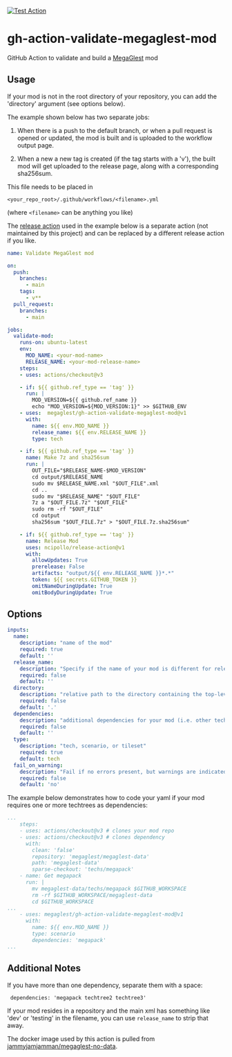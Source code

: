 [![Test Action](https://github.com/MegaGlest/gh-action-validate-megaglest-mod/actions/workflows/test.yml/badge.svg)](https://github.com/MegaGlest/gh-action-validate-megaglest-mod/actions/workflows/test.yml)

# gh-action-validate-megaglest-mod

GitHub Action to validate and build a [MegaGlest](https://megaglest.org/) mod

## Usage

If your mod is not in the root directory of your repository, you can
add the 'directory' argument (see options below).

The example shown below has two separate jobs:

1. When there is a push to the default branch, or when a pull request is
opened or updated, the mod is built and is uploaded to the workflow output
page.

2. When a new a new tag is created (if the tag starts with a 'v'), the
built mod will get uploaded to the release page, along with a
corresponding sha256sum.

This file needs to be placed in

    <your_repo_root>/.github/workflows/<filename>.yml

(where `<filename>` can be anything you like)

The [release action](https://github.com/ncipollo/release-action) used
in the example below is a separate action (not maintained by this
project) and can be replaced by a different release action if you
like.

```yaml
name: Validate MegaGlest mod

on:
  push:
    branches:
      - main
    tags:
      - v**
  pull_request:
    branches:
      - main

jobs:
  validate-mod:
    runs-on: ubuntu-latest
    env:
      MOD_NAME: <your-mod-name>
      RELEASE_NAME: <your-mod-release-name>
    steps:
    - uses: actions/checkout@v3

    - if: ${{ github.ref_type == 'tag' }}
      run: |
        MOD_VERSION=${{ github.ref_name }}
        echo "MOD_VERSION=${MOD_VERSION:1}" >> $GITHUB_ENV
    - uses:  megaglest/gh-action-validate-megaglest-mod@v1
      with:
        name: ${{ env.MOD_NAME }}
        release_name: ${{ env.RELEASE_NAME }}
        type: tech

    - if: ${{ github.ref_type == 'tag' }}
      name: Make 7z and sha256sum
      run: |
        OUT_FILE="$RELEASE_NAME-$MOD_VERSION"
        cd output/$RELEASE_NAME
        sudo mv $RELEASE_NAME.xml "$OUT_FILE".xml
        cd ..
        sudo mv "$RELEASE_NAME" "$OUT_FILE"
        7z a "$OUT_FILE.7z" "$OUT_FILE"
        sudo rm -rf "$OUT_FILE"
        cd output
        sha256sum "$OUT_FILE.7z" > "$OUT_FILE.7z.sha256sum"

    - if: ${{ github.ref_type == 'tag' }}
      name: Release Mod
      uses: ncipollo/release-action@v1
      with:
        allowUpdates: True
        prerelease: False
        artifacts: "output/${{ env.RELEASE_NAME }}*.*"
        token: ${{ secrets.GITHUB_TOKEN }}
        omitNameDuringUpdate: True
        omitBodyDuringUpdate: True
```

## Options

```yaml
inputs:
  name:
    description: "name of the mod"
    required: true
    default: ''
  release_name:
    description: "Specify if the name of your mod is different for releases"
    required: false
    default: ''
  directory:
    description: "relative path to the directory containing the top-level mod xml file"
    required: false
    default: '.'
  dependencies:
    description: "additional dependencies for your mod (i.e. other techtrees)"
    required: false
    default: ''
  type:
    description: "tech, scenario, or tileset"
    required: true
    default: tech
  fail_on_warning:
    description: "Fail if no errors present, but warnings are indicated"
    required: false
    default: 'no'
```

The example below demonstrates how to code your yaml if your mod requires one
or more techtrees as dependencies:

```yaml
...
    steps:
    - uses: actions/checkout@v3 # clones your mod repo
    - uses: actions/checkout@v3 # clones dependency
      with:
        clean: 'false'
        repository: 'megaglest/megaglest-data'
        path: 'megaglest-data'
        sparse-checkout: 'techs/megapack'
    - name: Get megapack
      run: |
        mv megaglest-data/techs/megapack $GITHUB_WORKSPACE
        rm -rf $GITHUB_WORKSPACE/megaglest-data
        cd $GITHUB_WORKSPACE
...
    - uses: megaglest/gh-action-validate-megaglest-mod@v1
      with:
        name: ${{ env.MOD_NAME }}
        type: scenario
        dependencies: 'megapack'
...
```

## Additional Notes

If you have more than one dependency, separate them with a space:

     dependencies: 'megapack techtree2 techtree3'

If your mod resides in a repository and the main xml has something like 'dev'
or 'testing' in the filename, you can use `release_name` to strip that away.

The docker image used by this action is pulled from
[jammyjamjamman/megaglest-no-data](https://hub.docker.com/repository/docker/jammyjamjamman/megaglest-no-data).
